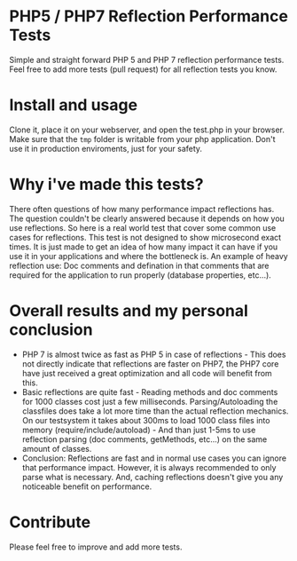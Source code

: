 # PHP5 / PHP7 Reflection Performance Tests
Simple and straight forward PHP 5 and PHP 7 reflection performance tests. Feel free to add more tests (pull request) for all reflection tests you know.

# Install and usage
Clone it, place it on your webserver, and open the test.php in your browser. Make sure that the `tmp` folder is writable from your php application. Don't use it in production enviroments, just for your safety.

# Why i've made this tests?
There often questions of how many performance impact reflections has. The question couldn't be clearly answered because it depends on how you use reflections. So here is a real world test that cover some common use cases for reflections. This test is not designed to show microsecond exact times. It is just made to get an idea of how many impact it can have if you use it in your applications and where the bottleneck is.
An example of heavy reflection use: Doc comments and defination in that comments that are required for the application to run properly (database properties, etc...).

# Overall results and my personal conclusion
* PHP 7 is almost twice as fast as PHP 5 in case of reflections - This does not directly indicate that reflections are faster on PHP7, the PHP7 core have just received a great optimization and all code will benefit from this.
* Basic reflections are quite fast - Reading methods and doc comments for 1000 classes cost just a few milliseconds. Parsing/Autoloading the classfiles does take a lot more time than the actual reflection mechanics. On our testsystem it takes about 300ms to load 1000 class files into memory (require/include/autoload) - And than just 1-5ms to use reflection parsing (doc comments, getMethods, etc...) on the same amount of classes. 
* Conclusion: Reflections are fast and in normal use cases you can ignore that performance impact. However, it is always recommended to only parse what is necessary. And, caching reflections doesn't give you any noticeable benefit on performance.

# Contribute
Please feel free to improve and add more tests.
